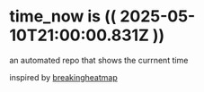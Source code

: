 # time_now is (( 2025-05-10T21:00:00.831Z ))

an automated repo that shows the currnent time

inspired by [breakingheatmap](https://github.com/breakingheatmap/breakingheatmap)